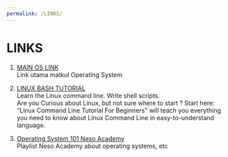 ```yaml
---
permalink: /LINKS/
---
```


# LINKS

1. [MAIN OS LINK](https://os.vlsm.org/)<br>
Link utama matkul Operating System<br>

2. [LINUX BASH TUTORIAL](https://www.youtube.com/playlist?list=PLS1QulWo1RIb9WVQGJ_vh-RQusbZgO_As)<br>
Learn the Linux command line. Write shell scripts.<br>
Are you Curious about Linux, but not sure where to start ? Start here: “Linux Command Line Tutorial For Beginners" will teach you everything you need to know about Linux Command Line in easy-to-understand language.<br>

3. [Operating System 101 Neso Academy](https://www.youtube.com/playlist?list=PLBlnK6fEyqRiVhbXDGLXDk_OQAeuVcp2O)<br>
Playlist Neso Academy about operating systems, etc

